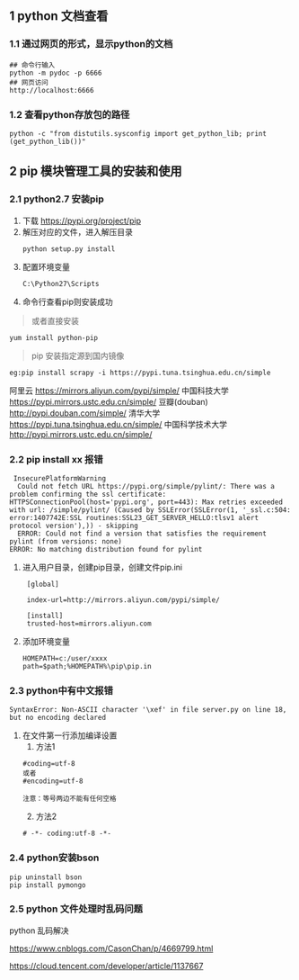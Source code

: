 ## 1 python 文档查看

### 1.1 通过网页的形式，显示python的文档

```
## 命令行输入
python -m pydoc -p 6666
## 网页访问
http://localhost:6666
```

### 1.2 查看python存放包的路径

```
python -c "from distutils.sysconfig import get_python_lib; print (get_python_lib())"
```

## 2  pip 模块管理工具的安装和使用

### 2.1 python2.7 安装pip

1. 下载 https://pypi.org/project/pip
2. 解压对应的文件，进入解压目录
   ```
   python setup.py install
   ```
3. 配置环境变量
   ```
   C:\Python27\Scripts
   ```
4. 命令行查看pip则安装成功

> 或者直接安装
```
yum install python-pip
```
> pip 安装指定源到国内镜像
```
eg:pip install scrapy -i https://pypi.tuna.tsinghua.edu.cn/simple 
```
阿里云 https://mirrors.aliyun.com/pypi/simple/
中国科技大学 https://pypi.mirrors.ustc.edu.cn/simple/
豆瓣(douban) http://pypi.douban.com/simple/
清华大学 https://pypi.tuna.tsinghua.edu.cn/simple/
中国科学技术大学 http://pypi.mirrors.ustc.edu.cn/simple/

### 2.2 pip install xx 报错

```
 InsecurePlatformWarning
  Could not fetch URL https://pypi.org/simple/pylint/: There was a problem confirming the ssl certificate: HTTPSConnectionPool(host='pypi.org', port=443): Max retries exceeded with url: /simple/pylint/ (Caused by SSLError(SSLError(1, '_ssl.c:504: error:1407742E:SSL routines:SSL23_GET_SERVER_HELLO:tlsv1 alert protocol version'),)) - skipping
  ERROR: Could not find a version that satisfies the requirement pylint (from versions: none)
ERROR: No matching distribution found for pylint
```
1. 进入用户目录，创建pip目录，创建文件pip.ini
   ```
    [global]

    index-url=http://mirrors.aliyun.com/pypi/simple/

    [install]
    trusted-host=mirrors.aliyun.com
   ```
2. 添加环境变量
   ```
   HOMEPATH=c:/user/xxxx
   path=$path;%HOMEPATH%\pip\pip.in
   ```
### 2.3 python中有中文报错

```
SyntaxError: Non-ASCII character '\xef' in file server.py on line 18, but no encoding declared
```
1. 在文件第一行添加编译设置
   1. 方法1
   ```
   #coding=utf-8
   或者
   #encoding=utf-8

   注意：等号两边不能有任何空格
   ```
   2. 方法2
   ```
   # -*- coding:utf-8 -*- 
   ```

### 2.4 python安装bson

  ```
  pip uninstall bson
  pip install pymongo
  ```



### 2.5 python 文件处理时乱码问题

python 乱码解决

https://www.cnblogs.com/CasonChan/p/4669799.html

https://cloud.tencent.com/developer/article/1137667